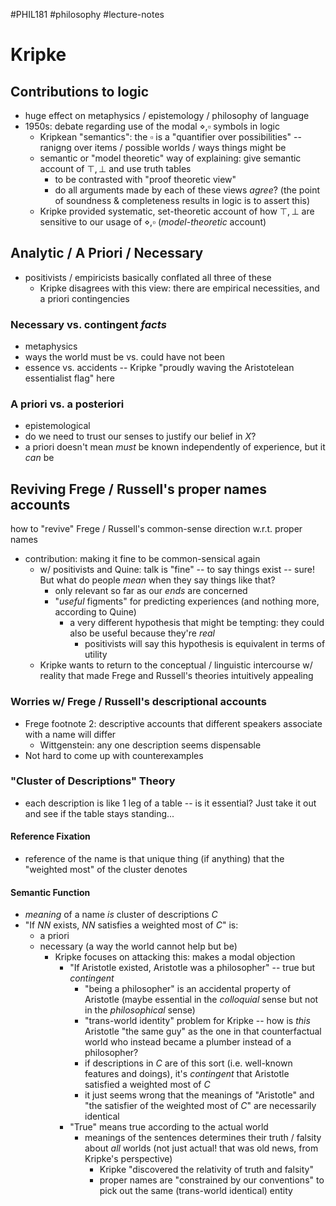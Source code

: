 #PHIL181 #philosophy #lecture-notes 
# Kripke
## Contributions to logic
- huge effect on metaphysics / epistemology / philosophy of language
- 1950s: debate regarding use of the modal $\diamond, \square$ symbols in logic
	- Kripkean "semantics": the $\square$ is a "quantifier over possibilities" -- ranigng over items / possible worlds / ways things might be
	- semantic or "model theoretic" way of explaining: give semantic account of $\top, \bot$ and use truth tables
		- to be contrasted with "proof theoretic view"
		- do all arguments made by each of these views *agree*? (the point of soundness & completeness results in logic is to assert this)
	- Kripke provided systematic, set-theoretic account of how $\top, \bot$ are sensitive to our usage of $\diamond, \square$ (*model-theoretic* account)

## Analytic / A Priori / Necessary
- positivists / empiricists basically conflated all three of these
	- Kripke disagrees with this view: there are empirical necessities, and a priori contingencies

### Necessary vs. contingent *facts*
- metaphysics
- ways the world must be vs. could have not been
- essence vs. accidents -- Kripke "proudly waving the Aristotelean essentialist flag" here

### A priori vs. a posteriori
- epistemological
- do we need to trust our senses to justify our belief in $X$?
- a priori doesn't mean *must* be known independently of experience, but it *can* be

## Reviving Frege / Russell's proper names accounts
how to "revive" Frege / Russell's common-sense direction w.r.t. proper names
- contribution: making it fine to be common-sensical again
	- w/ positivists and Quine: talk is "fine" -- to say things exist -- sure! But what do people *mean* when they say things like that?
		- only relevant so far as our *ends* are concerned
		- "*useful* figments" for predicting experiences (and nothing more, according to Quine)
			- a very different hypothesis that might be tempting: they could also be useful because they're *real*
				- positivists will say this hypothesis is equivalent in terms of utility
	- Kripke wants to return to the conceptual / linguistic intercourse w/ reality that made Frege and Russell's theories intuitively appealing

### Worries w/ Frege / Russell's descriptional accounts
- Frege footnote 2: descriptive accounts that different speakers associate with a name will differ
	- Wittgenstein: any one description seems dispensable
- Not hard to come up with counterexamples

### "Cluster of Descriptions" Theory
- each description is like 1 leg of a table -- is it essential? Just take it out and see if the table stays standing...

#### Reference Fixation
- reference of the name is that unique thing (if anything) that the "weighted most" of the cluster denotes
#### Semantic Function
- *meaning* of a name *is* cluster of descriptions $C$
- "If $NN$ exists, $NN$ satisfies a weighted most of $C$" is:
	- a priori
	- necessary (a way the world cannot help but be)
		- Kripke focuses on attacking this: makes a modal objection
			- "If Aristotle existed, Aristotle was a philosopher" -- true but *contingent*
				- "being a philosopher" is an accidental property of Aristotle (maybe essential in the *colloquial* sense but not in the *philosophical* sense)
				- "trans-world identity" problem for Kripke -- how is *this* Aristotle "the same guy" as the one in that counterfactual world who instead became a plumber instead of a philosopher?
				- if descriptions in $C$ are of this sort (i.e. well-known features and doings), it's *contingent* that Aristotle satisfied a weighted most of $C$
				- it just seems wrong that the meanings of "Aristotle" and "the satisfier of the weighted most of $C$" are necessarily identical
			- "True" means true according to the actual world
				- meanings of the sentences determines their truth / falsity about *all* worlds (not just actual! that was old news, from Kripke's perspective)
					- Kripke "discovered the relativity of truth and falsity"
					- proper names are "constrained by our conventions" to pick out the same (trans-world identical) entity